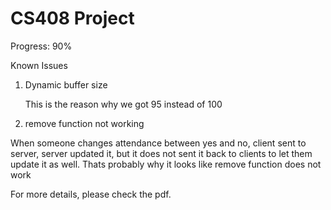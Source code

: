 CS408 Project
==============================

Progress: 90%

Known Issues

1. Dynamic buffer size

    This is the reason why we got 95 instead of 100

2. remove function not working

When someone changes attendance between yes and no, client sent to server, server updated it, but it does not sent it back to clients to let them update it as well. Thats probably why it looks like remove function does not work

For more details, please check the pdf.
